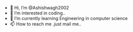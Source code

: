- 👋 Hi, I’m @Ashishwagh2002
- 👀 I’m interested in coding..
- 🌱 I’m currently learning Engineering in computer science
- 📫 How to reach me .just mail me..

<!---
Ashishwagh2002/Ashishwagh2002 is a ✨ special ✨ repository because its `README.md` (this file) appears on your GitHub profile.
You can click the Preview link to take a look at your changes.
--->
